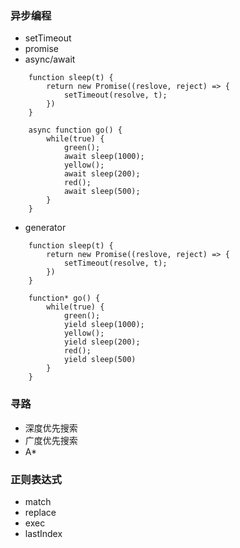 ### 异步编程
- setTimeout
- promise
- async/await
```
    function sleep(t) {
        return new Promise((reslove, reject) => {
            setTimeout(resolve, t);
        })
    }

    async function go() {
        while(true) {
            green();
            await sleep(1000);
            yellow();
            await sleep(200);
            red();
            await sleep(500);
        }
    }
```
- generator
```
    function sleep(t) {
        return new Promise((reslove, reject) => {
            setTimeout(resolve, t);
        })
    }

    function* go() {
        while(true) {
            green();
            yield sleep(1000);
            yellow();
            yield sleep(200);
            red();
            yield sleep(500)
        }
    }
```

### 寻路
- 深度优先搜索
- 广度优先搜索
- A*

### 正则表达式
- match
- replace
- exec
- lastIndex